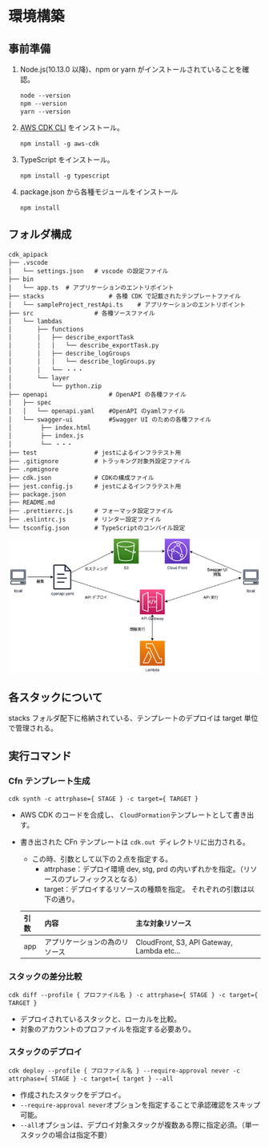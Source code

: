 # 環境構築

## 事前準備

1. Node.js(10.13.0 以降)、npm or yarn がインストールされていることを確認。

    ```
    node --version
    npm --version
    yarn --version
    ```

2. [AWS CDK CLI](https://aws.amazon.com/jp/getting-started/guides/setup-cdk/module-two/) をインストール。

    ```
    npm install -g aws-cdk
    ```

3. TypeScript をインストール。

    ```
    npm install -g typescript
    ```

4. package.json から各種モジュールをインストール
    ```
    npm install
    ```

## フォルダ構成

```
cdk_apipack
├── .vscode
│   └── settings.json   # vscode の設定ファイル
├── bin
│   └── app.ts  # アプリケーションのエントリポイント
├── stacks                  # 各種 CDK で記載されたテンプレートファイル
│   └── sampleProject_restApi.ts    # アプリケーションのエントリポイント
├── src                 # 各種ソースファイル
│   └── lambdas
│       ├── functions
│       │   ├── describe_exportTask
│       │   │   └── describe_exportTask.py
│       │   ├── describe_logGroups
│       │   │   └── describe_logGroups.py
│       │   └── ・・・
│       └── layer
│           └── python.zip
├── openapi                 # OpenAPI の各種ファイル
│   ├── spec
│   │   └── openapi.yaml    #OpenAPI のyamlファイル
│   └── swagger-ui          #Swagger UI のための各種ファイル
│        ├── index.html
│        ├── index.js
│        └── ・・・
├── test                # jestによるインフラテスト用
├── .gitignore          # トラッキング対象外設定ファイル
├── .npmignore
├── cdk.json            # CDKの構成ファイル
├── jest.config.js      # jestによるインフラテスト用
├── package.json
├── README.md
├── .prettierrc.js      # フォーマッタ設定ファイル
├── .eslintrc.js        # リンター設定ファイル
└── tsconfig.json       # TypeScriptのコンパイル設定
```

![Swagger UI](./images/SwaggerUI.png)

## 各スタックについて

stacks フォルダ配下に格納されている、テンプレートのデプロイは target 単位で管理される。

## 実行コマンド

### Cfn テンプレート生成

```
cdk synth -c attrphase={ STAGE } -c target={ TARGET }
```

-   AWS CDK のコードを合成し、 `CloudFormation`テンプレートとして書き出す。
-   書き出された CFn テンプレートは `cdk.out `ディレクトリに出力される。

    -   この時、引数として以下の２点を指定する。
        -   attrphase：デプロイ環境 dev, stg, prd の内いずれかを指定。（リソースのプレフィックスとなる）
        -   target：デプロイするリソースの種類を指定。
            それぞれの引数は以下の通り。

    | 引数 | 内容                           | 主な対象リソース                           |
    | :--- | :----------------------------- | :----------------------------------------- |
    | app  | アプリケーションの為のリソース | CloudFront, S3, API Gateway, Lambda etc... |

### スタックの差分比較

```
cdk diff --profile { プロファイル名 } -c attrphase={ STAGE } -c target={ TARGET }
```

-   デプロイされているスタックと、ローカルを比較。
-   対象のアカウントのプロファイルを指定する必要あり。

### スタックのデプロイ

```
cdk deploy --profile { プロファイル名 } --require-approval never -c attrphase={ STAGE } -c target={ target } --all
```

-   作成されたスタックをデプロイ。
-   `--require-approval never`オプションを指定することで承認確認をスキップ可能。
-   `--all`オプションは、デプロイ対象スタックが複数ある際に指定必須。（単一スタックの場合は指定不要）
